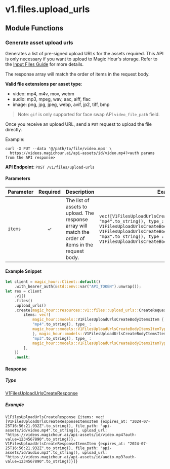 # v1.files.upload_urls

## Module Functions

### Generate asset upload urls <a name="create"></a>

Generates a list of pre-signed upload URLs for the assets required. This API is only necessary if you want to upload to Magic Hour's storage. Refer to the [Input Files Guide](/integration/input-files) for more details.

The response array will match the order of items in the request body.

**Valid file extensions per asset type**:
- video: mp4, m4v, mov, webm
- audio: mp3, mpeg, wav, aac, aiff, flac
- image: png, jpg, jpeg, webp, avif, jp2, tiff, bmp

> Note: `gif` is only supported for face swap API `video_file_path` field.

Once you receive an upload URL, send a `PUT` request to upload the file directly.

Example:

```
curl -X PUT --data '@/path/to/file/video.mp4' \
  https://videos.magichour.ai/api-assets/id/video.mp4?<auth params from the API response>
```


**API Endpoint**: `POST /v1/files/upload-urls`

#### Parameters

| Parameter | Required | Description | Example |
|-----------|:--------:|-------------|--------|
| `items` | ✓ | The list of assets to upload. The response array will match the order of items in the request body. | `vec![V1FilesUploadUrlsCreateBodyItemsItem {extension: "mp4".to_string(), type_: V1FilesUploadUrlsCreateBodyItemsItemTypeEnum::Video}, V1FilesUploadUrlsCreateBodyItemsItem {extension: "mp3".to_string(), type_: V1FilesUploadUrlsCreateBodyItemsItemTypeEnum::Audio}]` |

#### Example Snippet

```rust
let client = magic_hour::Client::default()
    .with_bearer_auth(&std::env::var("API_TOKEN").unwrap());
let res = client
    .v1()
    .files()
    .upload_urls()
    .create(magic_hour::resources::v1::files::upload_urls::CreateRequest {
        items: vec![
            magic_hour::models::V1FilesUploadUrlsCreateBodyItemsItem { extension :
            "mp4".to_string(), type_ :
            magic_hour::models::V1FilesUploadUrlsCreateBodyItemsItemTypeEnum::Video
            }, magic_hour::models::V1FilesUploadUrlsCreateBodyItemsItem { extension :
            "mp3".to_string(), type_ :
            magic_hour::models::V1FilesUploadUrlsCreateBodyItemsItemTypeEnum::Audio }
        ],
    })
    .await;
```

#### Response

##### Type
[V1FilesUploadUrlsCreateResponse](/src/models/v1_files_upload_urls_create_response.rs)

##### Example
`V1FilesUploadUrlsCreateResponse {items: vec![V1FilesUploadUrlsCreateResponseItemsItem {expires_at: "2024-07-25T16:56:21.932Z".to_string(), file_path: "api-assets/id/video.mp4".to_string(), upload_url: "https://videos.magichour.ai/api-assets/id/video.mp4?auth-value=1234567890".to_string()}, V1FilesUploadUrlsCreateResponseItemsItem {expires_at: "2024-07-25T16:56:21.932Z".to_string(), file_path: "api-assets/id/audio.mp3".to_string(), upload_url: "https://videos.magichour.ai/api-assets/id/audio.mp3?auth-value=1234567890".to_string()}]}`


